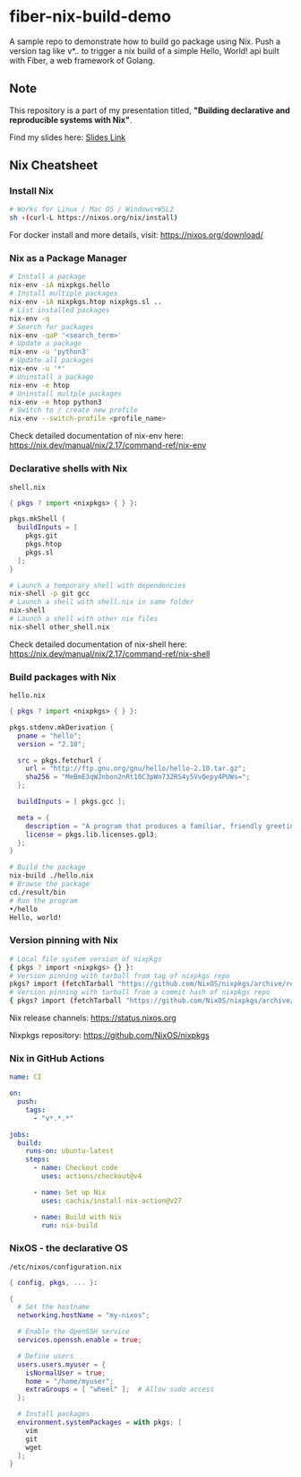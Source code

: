 # fiber-nix-build-demo
A sample repo to demonstrate how to build go package using Nix. Push a version tag like v*.*.* to trigger a nix build of a simple Hello, World! api built with Fiber, a web framework of Golang.

## Note
This repository is a part of my presentation titled, **"Building declarative and reproducible systems with Nix"**.

Find my slides here: [Slides Link](https://www.canva.com/design/DAGUjjoKwo0/0GhLy06L7R2BHBJDAuXCJw/view?utm_content=DAGUjjoKwo0&utm_campaign=designshare&utm_medium=link&utm_source=editor)

## Nix Cheatsheet

### Install Nix
```bash
# Works for Linux / Mac OS / Windows+WSL2
sh ‹(curl-L https://nixos.org/nix/install)
```
For docker install and more details, visit: https://nixos.org/download/

### Nix as a Package Manager
```bash
# Install a package
nix-env -iA nixpkgs.hello
# Install multiple packages
nix-env -iA nixpkgs.htop nixpkgs.sl ..
# List installed packages
nix-env -q
# Search for packages
nix-env -qaP '<search_term>'
# Update a package
nix-env -u 'python3'
# Update all packages
nix-env -u '*'
# Uninstall a package
nix-env -e htop
# Uninstall multple packages
nix-env -e htop python3
# Switch to / create new profile
nix-env --switch-profile <profile_name>
```
Check detailed documentation of nix-env here: https://nix.dev/manual/nix/2.17/command-ref/nix-env

### Declarative shells with Nix

`shell.nix`
```nix
{ pkgs ? import <nixpkgs> { } }:

pkgs.mkShell {
  buildInputs = [
    pkgs.git
    pkgs.htop
    pkgs.sl
  ];
}
```
```bash
# Launch a temporary shell with dependencies
nix-shell -p git gcc
# Launch a shell with shell.nix in same folder
nix-shell
# Launch a shell with other nix files
nix-shell other_shell.nix
```
Check detailed documentation of nix-shell here:
https://nix.dev/manual/nix/2.17/command-ref/nix-shell

### Build packages with Nix

`hello.nix`
```nix
{ pkgs ? import <nixpkgs> { } }:

pkgs.stdenv.mkDerivation {
  pname = "hello";
  version = "2.10";

  src = pkgs.fetchurl {
    url = "http://ftp.gnu.org/gnu/hello/hello-2.10.tar.gz";
    sha256 = "MeBmE3qWJnbon2nRt10C3pWn732RS4y5VvQepy4PUWs=";
  };

  buildInputs = [ pkgs.gcc ];

  meta = {
    description = "A program that produces a familiar, friendly greeting";
    license = pkgs.lib.licenses.gpl3;
  };
}
```
```bash
# Build the package
nix-build ./hello.nix
# Browse the package
cd./result/bin
# Run the program
•/hello
Hello, world!
```

### Version pinning with Nix
```bash
# Local file system version of nixpkgs
{ pkgs ? import <nixpkgs> {} }:
# Version pinning with tarball from tag of nixpkgs repo
pkgs? import (fetchTarball "https://github.com/NixOS/nixpkgs/archive/refs/tags/24.05.tar.gz") {} }:
# Version pinning with tarball from a commit hash of nixpkgs repo
{ pkgs? import (fetchTarball "https://github.com/NixOS/nixpkgs/archive/63dacb46bf939521bdc93981b4cbb7ecb58427a0.tar.gz") {} }:
```
Nix release channels:
https://status.nixos.org

Nixpkgs repository:
https://github.com/NixOS/nixpkgs

### Nix in GitHub Actions
```yml
name: CI

on:
  push:
    tags:
      - "v*.*.*"

jobs:
  build:
    runs-on: ubuntu-latest
    steps:
      - name: Checkout code
        uses: actions/checkout@v4

      - name: Set up Nix
        uses: cachix/install-nix-action@v27

      - name: Build with Nix
        run: nix-build
```

### NixOS - the declarative OS
`/etc/nixos/configuration.nix`
```nix
{ config, pkgs, ... }:

{
  # Set the hostname
  networking.hostName = "my-nixos";

  # Enable the OpenSSH service
  services.openssh.enable = true;

  # Define users
  users.users.myuser = {
    isNormalUser = true;
    home = "/home/myuser";
    extraGroups = [ "wheel" ];  # Allow sudo access
  };

  # Install packages
  environment.systemPackages = with pkgs; [
    vim
    git
    wget
  ];
}
```
